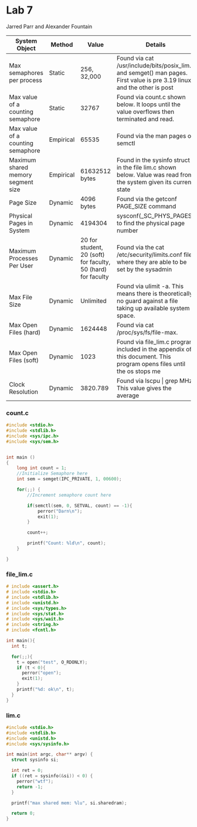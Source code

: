 # Lab 7

Jarred Parr and Alexander Fountain

| System Object                      | Method    | Value                                                        | Details                                                      |
| ---------------------------------- | --------- | ------------------------------------------------------------ | ------------------------------------------------------------ |
| Max semaphores per process         | Static    | 256, 32,000                                                  | Found via cat /usr/include/bits/posix_lim.h and semget() man pages. First value is pre 3.19 linux and the other is post |
| Max value of a counting semaphore  | Static    | 32767                                                        | Found via count.c shown below. It loops until the value overflows then terminated and read. |                            
| Max value of a counting semaphore  | Empirical | 65535                                                        | Found via the man pages of semctl|
| Maximum shared memory segment size | Empirical | 61632512 bytes                                               | Found in the sysinfo struct in the file lim.c shown below. Value was read from the system given its current state |
| Page Size                          | Dynamic   | 4096 bytes                                                   | Found via the getconf PAGE_SIZE command                      |
| Physical Pages in System           | Dynamic   | 4194304                                                      | sysconf(_SC_PHYS_PAGES) to find the physical page number     |
| Maximum Processes Per User         | Dynamic   | 20 for student, 20 (soft) for faculty, 50 (hard) for faculty | Found via the cat /etc/security/limits.conf file where they are able to be set by the sysadmin |
| Max File Size                      | Dynamic   | Unlimited                                                    | Found via ulimit -a. This means there is theoretically no guard against a file taking up available system space. |
| Max Open Files (hard)              | Dynamic   | 1624448                                                      | Found via cat /proc/sys/fs/file-max.                         |
| Max Open Files (soft)              | Dynamic   | 1023                                                         | Found via file_lim.c program included in the appendix of this document. This program opens files until the os stops me |
| Clock Resolution                   | Dynamic   | 3820.789                                                     | Found via lscpu \| grep MHz. This value gives the average    |


### count.c
```C
#include <stdio.h>
#include <stdlib.h>
#include <sys/ipc.h>
#include <sys/sem.h>


int main ()
{
	long int count = 1;
	//Initialize Semaphore here
	int sem = semget(IPC_PRIVATE, 1, 00600);

	for(;;) {
		//Increment semaphore count here

		if(semctl(sem, 0, SETVAL, count) == -1){
			perror("Darn\n");
			exit(1);
		}

		count++;

		printf("Count: %ld\n", count);
	}

}
```

### file_lim.c
```C
# include <assert.h>
# include <stdio.h>
# include <stdlib.h>
# include <unistd.h>
# include <sys/types.h>
# include <sys/stat.h>
# include <sys/wait.h>
# include <string.h>
# include <fcntl.h>

int main(){
  int t;

  for(;;){
    t = open("test", O_RDONLY);
    if (t < 0){
      perror("open");
      exit(1);
    }
    printf("%d: ok\n", t);
  }
}
```

### lim.c
```C
#include <stdio.h>
#include <stdlib.h>
#include <unistd.h>
#include <sys/sysinfo.h>

int main(int argc, char** argv) {
  struct sysinfo si;

  int ret = 0;
  if ((ret = sysinfo(&si)) < 0) {
    perror("wtf");
    return -1;
  }

  printf("max shared mem: %lu", si.sharedram);

  return 0;
}
```
